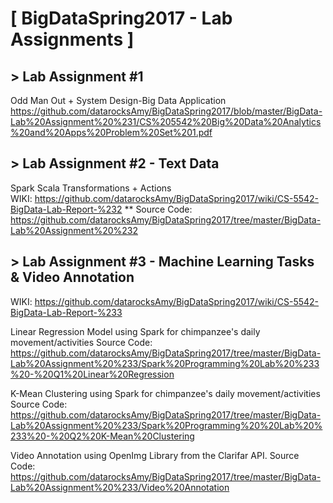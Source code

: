 # [ BigDataSpring2017 - Lab Assignments ]

## > Lab Assignment #1
Odd Man Out + System Design-Big Data Application
https://github.com/datarocksAmy/BigDataSpring2017/blob/master/BigData-Lab%20Assignment%20%231/CS%205542%20Big%20Data%20Analytics%20and%20Apps%20Problem%20Set%201.pdf

## > Lab Assignment #2 - Text Data 
Spark Scala Transformations + Actions  
WIKI: https://github.com/datarocksAmy/BigDataSpring2017/wiki/CS-5542-BigData-Lab-Report-%232
**
Source Code: https://github.com/datarocksAmy/BigDataSpring2017/tree/master/BigData-Lab%20Assignment%20%232

## > Lab Assignment #3 - Machine Learning Tasks & Video Annotation
WIKI: https://github.com/datarocksAmy/BigDataSpring2017/wiki/CS-5542-BigData-Lab-Report-%233

Linear Regression Model using Spark for chimpanzee's daily movement/activities
Source Code: https://github.com/datarocksAmy/BigDataSpring2017/tree/master/BigData-Lab%20Assignment%20%233/Spark%20Programming%20Lab%20%233%20-%20Q1%20Linear%20Regression

K-Mean Clustering using Spark for chimpanzee's daily movement/activities
Source Code: https://github.com/datarocksAmy/BigDataSpring2017/tree/master/BigData-Lab%20Assignment%20%233/Spark%20Programming%20%20Lab%20%233%20-%20Q2%20K-Mean%20Clustering

Video Annotation using OpenImg Library from the Clarifar API.
Source Code: https://github.com/datarocksAmy/BigDataSpring2017/tree/master/BigData-Lab%20Assignment%20%233/Video%20Annotation
